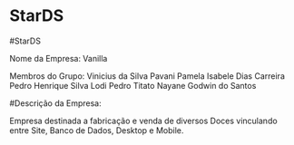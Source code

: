 # StarDS
 #StarDS

 Nome da Empresa: Vanilla

 Membros do Grupo: 
 Vinicius da Silva Pavani
 Pamela Isabele Dias Carreira
 Pedro Henrique Silva Lodi
 Pedro Titato
 Nayane Godwin do Santos

 #Descrição da Empresa:

 Empresa destinada a fabricação e venda de diversos Doces vinculando entre Site, Banco de Dados, Desktop e Mobile.
